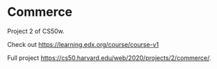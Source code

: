 # Commerce

Project 2 of CS50w.

Check out https://learning.edx.org/course/course-v1

Full project https://cs50.harvard.edu/web/2020/projects/2/commerce/.
